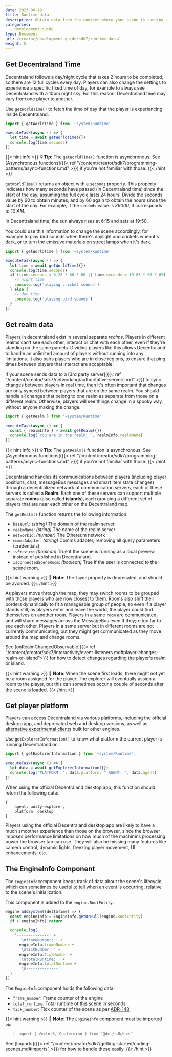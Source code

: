 ```yaml
---
date: 2023-06-19
title: Runtime data
description: Obtain data from the context where your scene is running and the scene itself.
categories:
  - development-guide
type: Document
url: /creator/development-guide/sdk7/runtime-data/
weight: 5
---
```


## Get Decentraland Time

Decentraland follows a day/night cycle that takes 2 hours to be completed, so there are 12 full cycles every day. Players can also change the settings to experience a specific fixed time of day, for example to always see Decentraland with a 10pm night sky. For this reason, Decentraland time may vary from one player to another.

Use `getWorldTime()` to fetch the time of day that the player is experiencing inside Decentraland.

```ts
import { getWorldTime } from '~system/Runtime'

executeTask(async () => {
  let time = await getWorldTime({})
  console.log(time.seconds)
})
```

{{< hint info >}}
**💡 Tip**: The `getWorldTime()` function is asynchronous. See [Asynchronous functions]({{< ref "/content/creator/sdk7/programming-patterns/async-functions.md" >}}) if you're not familiar with those.
{{< /hint >}}

`getWorldTime()` returns an object with a `seconds` property. This property indicates how many seconds have passed (in Decentraland time) since the start of the day, assuming the full cycle lasts 24 hours. Divide the seconds value by 60 to obtain minutes, and by 60 again to obtain the hours since the start of the day. For example, if the `seconds` value is _36000_, it corresponds to _10 AM_.

In Decentraland time, the sun always rises at 6:15 and sets at 19:50.

You could use this information to change the scene accordingly, for example to play bird sounds when there's daylight and crickets when it's dark, or to turn the emissive materials on street lamps when it's dark.

```ts
import { getWorldTime } from '~system/Runtime'

executeTask(async () => {
  let time = await getWorldTime({})
  console.log(time.seconds)
  if (time.seconds < 6.25 * 60 * 60 || time.seconds > 19.85 * 60 * 60) {
    // night time
    console.log('playing cricket sounds')
  } else {
    // day time
    console.log('playing bird sounds')
  }
})
```

## Get realm data

Players in decentraland exist in several separate _realms_. Players in different realms can't see each other, interact or chat with each other, even if they're standing on the same parcels. Dividing players like this allows Decentraland to handle an unlimited amount of players without running into any limitations. It also pairs players who are in close regions, to ensure that ping times between players that interact are acceptable.

If your scene sends data to a [3rd party server]({{< ref "/content/creator/sdk7/networking/authoritative-servers.md" >}}) to sync changes between players in real time, then it's often important that changes are only synced between players that are on the same realm. You should handle all changes that belong to one realm as separate from those on a different realm. Otherwise, players will see things change in a spooky way, without anyone making the change.

```ts
import { getRealm } from '~system/Runtime'

executeTask(async () => {
  const { realmInfo } = await getRealm({})
  console.log(`You are in the realm: `, realmInfo.realmName)
})
```

{{< hint info >}}
**💡 Tip**: The `getRealm()` function is asynchronous. See [Asynchronous functions]({{< ref "/content/creator/sdk7/programming-patterns/async-functions.md" >}}) if you're not familiar with those.
{{< /hint >}}

Decentraland handles its communications between players (including player positions, chat, messageBus messages and smart item state changes) through a decentralized network of communication servers, each of these servers is called a **Realm**. Each one of these servers can support multiple separate **rooms** (also called **islands**), each grouping a different set of players that are near each other on the Decentraland map.

The `getRealm()` function returns the following information:

- `baseUrl`: _(string)_ The domain of the realm server
- `realmName`: _(string)_ The name of the realm server
- `networkId`: _(number)_ The Ethereum network
- `commsAdapter`: _(string)_ Comms adapter, removing all query parameters (credentials)
- `isPreview`: _(boolean)_ True if the scene is running as a local preview, instead of published in Decentraland.
- `isConnectedSceneRoom`: _(boolean)_ True if the user is connected to the scene room.

{{< hint warning >}}
**📔 Note**: The `layer` property is deprecated, and should be avoided.
{{< /hint >}}

As players move through the map, they may switch rooms to be grouped with those players who are now closest to them. Rooms also shift their borders dynamically to fit a manageable group of people, so even if a player stands still, as players enter and leave the world, the player could find themselves on another room. Players in a same `room` are communicated, and will share messages across the MessageBus even if they;re too far to see each other. Players in a same server but in different rooms are not currently communicating, but they might get communicated as they move around the map and change rooms.

See [onRealmChangedObservable]({{< ref "/content/creator/sdk7/interactivity/event-listeners.md#player-changes-realm-or-island">}}) for how to detect changes regarding the player's realm or island.

{{< hint warning >}}
**📔 Note**: When the scene first loads, there might not yet be a room assigned for the player. The explorer will eventually assign a room to the player, but this can sometimes occur a couple of seconds after the scene is loaded.
{{< /hint >}}

## Get player platform

Players can access Decentraland via various platforms, including the official desktop app, and deprecated web and desktop versions, as well as [alternative experimental clients](https://github.com/decentraland/protocol-squad) built for other engines.

Use `getExplorerInformation()` to know what platform the current player is running Decentraland on.

```ts
import { getExplorerInformation } from '~system/Runtime';

executeTask(async () => {
  let data = await getExplorerInformation({})
  console.log("PLATFORM: ", data.platform, " AGENT: ", data.agent)
})
```

When using the official Decentraland desktop app, this function should return the following data:

```
{
    agent: unity-explorer,
    platform: desktop
}
```

Players using the official Decentraland desktop app are likely to have a much smoother experience than those on the browser, since the browser imposes performance limitations on how much of the machine's processing power the browser tab can use. They will also be missing many features like camera control, dynamic lights, freezing player movement, UI enhancements, etc.

## The EngineInfo Component

The `EngineInfo`component keeps track of data about the scene's lifecycle, which can sometimes be useful to tell when an event is occurring, relative to the scene's initialization.

This component is added to the `engine.RootEntity`.

```ts
engine.addSystem((deltaTime) => {
  const engineInfo = EngineInfo.getOrNull(engine.RootEntity)
  if (!engineInfo) return

  console.log(
    '--------------' +
      '\nframeNumber: ' +
      engineInfo.frameNumber +
      '\ntickNumber: ' +
      engineInfo.tickNumber +
      '\ntotalRuntime: ' +
      engineInfo.totalRuntime +
      '\n--------------'
  )
})
```

The `EngineInfo`component holds the following data:

- `frame_number`: Frame counter of the engine
- `total_runtime`: Total runtime of this scene in seconds
- `tick_number`: Tick counter of the scene as per [ADR-148](https://adr.decentraland.org/adr/ADR-148)

{{< hint warning >}}
**📔 Note**: The `EngineInfo` component must be imported via

> `import { Vector3, Quaternion } from "@dcl/sdk/ecs"`

See [Imports]({{< ref "/content/creator/sdk7/getting-started/coding-scenes.md#imports" >}}) for how to handle these easily.
{{< /hint >}}
